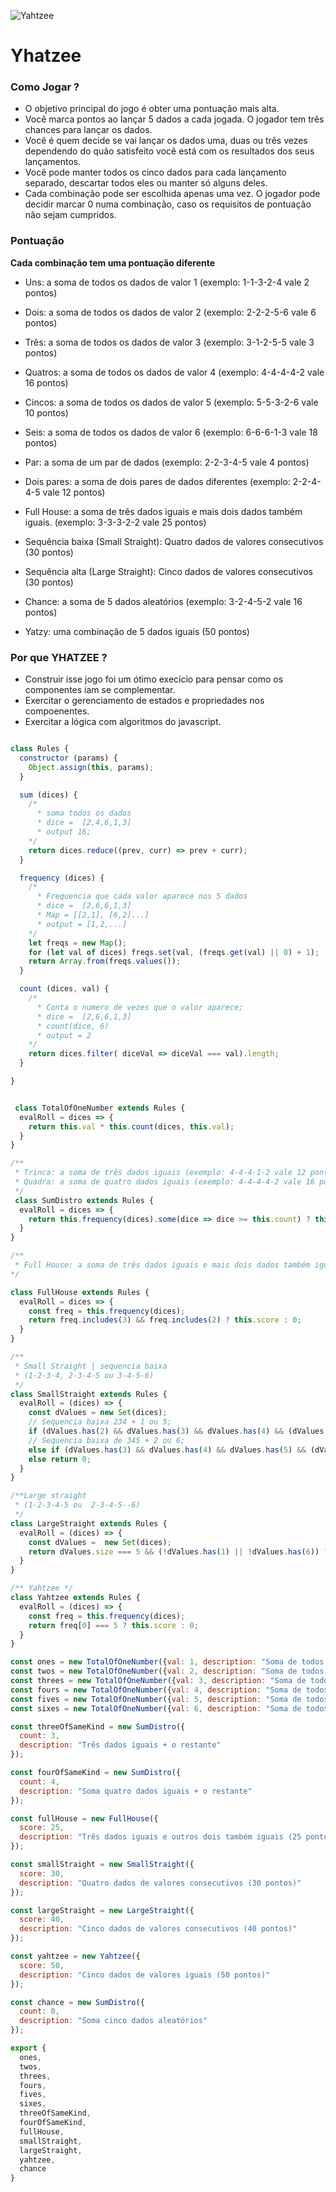 
![Yahtzee](https://drive.google.com/file/d/1pKXSBa1xrUsJBUraPynwq3KsG0Yq1e4e/view?usp=share_link)
# Yhatzee

### Como Jogar ? 

- O objetivo principal do jogo é obter uma pontuação mais alta.
- Você marca pontos ao lançar 5 dados a cada jogada. O jogador tem três chances para lançar os dados.
- Você é quem decide se vai lançar os dados uma, duas ou três vezes dependendo do quão satisfeito você está com os resultados dos seus lançamentos.
- Você pode manter todos os cinco dados para cada lançamento separado, descartar todos eles ou manter só alguns deles.
- Cada combinação pode ser escolhida apenas uma vez. O jogador pode decidir marcar 0 numa combinação, caso os requisitos de pontuação não sejam cumpridos.

### Pontuação

**Cada combinação tem uma pontuação diferente**

- Uns: a soma de todos os dados de valor 1 (exemplo: 1-1-3-2-4 vale 2 pontos)
- Dois: a soma de todos os dados de valor 2 (exemplo: 2-2-2-5-6 vale 6 pontos) 
- Três: a soma de todos os dados de valor 3 (exemplo: 3-1-2-5-5 vale 3 pontos)
- Quatros: a soma de todos os dados de valor 4 (exemplo: 4-4-4-4-2 vale 16 pontos)
- Cincos: a soma de todos os dados de valor 5 (exemplo: 5-5-3-2-6 vale 10 pontos)
- Seis: a soma de todos os dados de valor 6 (exemplo: 6-6-6-1-3 vale 18 pontos)

- Par: a soma de um par de dados (exemplo: 2-2-3-4-5 vale 4 pontos)
- Dois pares: a soma de dois pares de dados diferentes (exemplo: 2-2-4-4-5 vale 12 pontos)
- Full House: a soma de três dados iguais e mais dois dados também iguais. (exemplo: 3-3-3-2-2 vale 25 pontos)
- Sequência baixa (Small Straight): Quatro dados de valores consecutivos (30 pontos)
- Sequência alta (Large Straight): Cinco dados de valores consecutivos (30 pontos)
- Chance: a soma de 5 dados aleatórios (exemplo: 3-2-4-5-2 vale 16 pontos)
- Yatzy: uma combinação de 5 dados iguais (50 pontos)

### Por que YHATZEE ? 

- Construir isse jogo foi um ótimo execício para pensar como os componentes iam se complementar.
- Exercitar o gerenciamento de estados e propriedades nos compoenentes. 
- Exercitar a lógica com algoritmos do javascript.

```JavaScript

class Rules {
  constructor (params) {
    Object.assign(this, params);
  }

  sum (dices) {
    /* 
      * soma todos os dados
      * dice =  [2,4,6,1,3]
      * output 16;
    */  
    return dices.reduce((prev, curr) => prev + curr); 
  }

  frequency (dices) {
    /* 
      * Frequencia que cada valor aparece nos 5 dados
      * dice =  [2,6,6,1,3]
      * Map = [[2,1], [6,2]...]
      * output = [1,2,...]
    */ 
    let freqs = new Map();
    for (let val of dices) freqs.set(val, (freqs.get(val) || 0) + 1);
    return Array.from(freqs.values()); 
  }

  count (dices, val) {
    /* 
      * Conta o numero de vezes que o valor aparece; 
      * dice =  [2,6,6,1,3]
      * count(dice, 6)
      * output = 2
    */ 
    return dices.filter( diceVal => diceVal === val).length;
  }

}


 class TotalOfOneNumber extends Rules {
  evalRoll = dices => {
    return this.val * this.count(dices, this.val); 
  }
}

/**
 * Trinca: a soma de três dados iguais (exemplo: 4-4-4-1-2 vale 12 pontos)
 * Quadra: a soma de quatro dados iguais (exemplo: 4-4-4-4-2 vale 16 pontos)
 */
 class SumDistro extends Rules {
  evalRoll = dices => {
    return this.frequency(dices).some(dice => dice >= this.count) ? this.sum(dices) : 0; 
  }
}

/**
 * Full House: a soma de três dados iguais e mais dois dados também iguais. (exemplo: 3-3-3-2-2 vale 13 pontos)
*/

class FullHouse extends Rules {
  evalRoll = dices => {
    const freq = this.frequency(dices);
    return freq.includes(3) && freq.includes(2) ? this.score : 0;
  }
}

/**
 * Small Straight | sequencia baixa 
 * (1-2-3-4, 2-3-4-5 ou 3-4-5-6)
 */
class SmallStraight extends Rules {
  evalRoll = (dices) => {
    const dValues = new Set(dices);
    // Sequencia baixa 234 + 1 ou 5; 
    if (dValues.has(2) && dValues.has(3) && dValues.has(4) && (dValues.has(1) || dValues.has(5)) ) return this.score;
    // Sequencia baixa de 345 + 2 ou 6; 
    else if (dValues.has(3) && dValues.has(4) && dValues.has(5) && (dValues.has(2) || dValues.has(6)) ) return this.score;
    else return 0;
  }
}

/**Large straight
 * (1-2-3-4-5 ou  2-3-4-5--6)
 */
class LargeStraight extends Rules {
  evalRoll = (dices) => {
    const dValues =  new Set(dices);
    return dValues.size === 5 && (!dValues.has(1) || !dValues.has(6)) ? this.score : 0;
  }
}

/** Yahtzee */
class Yahtzee extends Rules {
  evalRoll = (dices) => {
    const freq = this.frequency(dices);
    return freq[0] === 5 ? this.score : 0; 
  }
}

const ones = new TotalOfOneNumber({val: 1, description: "Soma de todos os dados de valor 1"});
const twos = new TotalOfOneNumber({val: 2, description: "Soma de todos os dados de valor 2"});
const threes = new TotalOfOneNumber({val: 3, description: "Soma de todos os dados de valor 3"});
const fours = new TotalOfOneNumber({val: 4, description: "Soma de todos os dados de valor 4"});
const fives = new TotalOfOneNumber({val: 5, description: "Soma de todos os dados de valor 5"});
const sixes = new TotalOfOneNumber({val: 6, description: "Soma de todos os dados de valor 6"});

const threeOfSameKind = new SumDistro({
  count: 3,
  description: "Três dados iguais + o restante"
});

const fourOfSameKind = new SumDistro({
  count: 4, 
  description: "Soma quatro dados iguais + o restante"
});

const fullHouse = new FullHouse({
  score: 25,
  description: "Três dados iguais e outros dois também iguais (25 pontos)"
});

const smallStraight = new SmallStraight({
  score: 30,
  description: "Quatro dados de valores consecutivos (30 pontos)"
});

const largeStraight = new LargeStraight({
  score: 40,
  description: "Cinco dados de valores consecutivos (40 pontos)"
});

const yahtzee = new Yahtzee({
  score: 50,
  description: "Cinco dados de valores iguais (50 pontos)"
});

const chance = new SumDistro({ 
  count: 0, 
  description: "Soma cinco dados aleatórios"
});

export {
  ones,
  twos,
  threes,
  fours,
  fives,
  sixes,
  threeOfSameKind,
  fourOfSameKind,
  fullHouse,
  smallStraight,
  largeStraight,
  yahtzee,
  chance
}
```